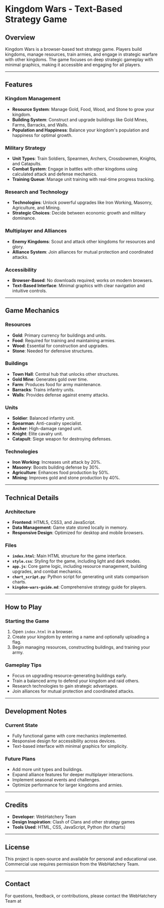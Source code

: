 # Kingdom Wars - Text-Based Strategy Game

## Overview
Kingdom Wars is a browser-based text strategy game. Players build kingdoms, manage resources, train armies, and engage in strategic warfare with other kingdoms. The game focuses on deep strategic gameplay with minimal graphics, making it accessible and engaging for all players.

---

## Features

### Kingdom Management
- **Resource System**: Manage Gold, Food, Wood, and Stone to grow your kingdom.
- **Building System**: Construct and upgrade buildings like Gold Mines, Farms, Barracks, and Walls.
- **Population and Happiness**: Balance your kingdom's population and happiness for optimal growth.

### Military Strategy
- **Unit Types**: Train Soldiers, Spearmen, Archers, Crossbowmen, Knights, and Catapults.
- **Combat System**: Engage in battles with other kingdoms using calculated attack and defense mechanics.
- **Training Queue**: Manage unit training with real-time progress tracking.

### Research and Technology
- **Technologies**: Unlock powerful upgrades like Iron Working, Masonry, Agriculture, and Mining.
- **Strategic Choices**: Decide between economic growth and military dominance.

### Multiplayer and Alliances
- **Enemy Kingdoms**: Scout and attack other kingdoms for resources and glory.
- **Alliance System**: Join alliances for mutual protection and coordinated attacks.

### Accessibility
- **Browser-Based**: No downloads required; works on modern browsers.
- **Text-Based Interface**: Minimal graphics with clear navigation and intuitive controls.

---

## Game Mechanics

### Resources
- **Gold**: Primary currency for buildings and units.
- **Food**: Required for training and maintaining armies.
- **Wood**: Essential for construction and upgrades.
- **Stone**: Needed for defensive structures.

### Buildings
- **Town Hall**: Central hub that unlocks other structures.
- **Gold Mine**: Generates gold over time.
- **Farm**: Produces food for army maintenance.
- **Barracks**: Trains infantry units.
- **Walls**: Provides defense against enemy attacks.

### Units
- **Soldier**: Balanced infantry unit.
- **Spearman**: Anti-cavalry specialist.
- **Archer**: High-damage ranged unit.
- **Knight**: Elite cavalry unit.
- **Catapult**: Siege weapon for destroying defenses.

### Technologies
- **Iron Working**: Increases unit attack by 20%.
- **Masonry**: Boosts building defense by 30%.
- **Agriculture**: Enhances food production by 50%.
- **Mining**: Improves gold and stone production by 40%.

---

## Technical Details

### Architecture
- **Frontend**: HTML5, CSS3, and JavaScript.
- **Data Management**: Game state stored locally in memory.
- **Responsive Design**: Optimized for desktop and mobile browsers.

### Files
- **`index.html`**: Main HTML structure for the game interface.
- **`style.css`**: Styling for the game, including light and dark modes.
- **`app.js`**: Core game logic, including resource management, building upgrades, and combat mechanics.
- **`chart_script.py`**: Python script for generating unit stats comparison charts.
- **`kingdom-wars-guide.md`**: Comprehensive strategy guide for players.

---

## How to Play

### Starting the Game
1. Open `index.html` in a browser.
2. Create your kingdom by entering a name and optionally uploading a flag.
3. Begin managing resources, constructing buildings, and training your army.

### Gameplay Tips
- Focus on upgrading resource-generating buildings early.
- Train a balanced army to defend your kingdom and raid others.
- Research technologies to gain strategic advantages.
- Join alliances for mutual protection and coordinated attacks.

---

## Development Notes

### Current State
- Fully functional game with core mechanics implemented.
- Responsive design for accessibility across devices.
- Text-based interface with minimal graphics for simplicity.

### Future Plans
- Add more unit types and buildings.
- Expand alliance features for deeper multiplayer interactions.
- Implement seasonal events and challenges.
- Optimize performance for larger kingdoms and armies.

---

## Credits
- **Developer**: WebHatchery Team
- **Design Inspiration**: Clash of Clans and other strategy games
- **Tools Used**: HTML, CSS, JavaScript, Python (for charts)

---

## License
This project is open-source and available for personal and educational use. Commercial use requires permission from the WebHatchery Team.

---

## Contact
For questions, feedback, or contributions, please contact the WebHatchery Team at
